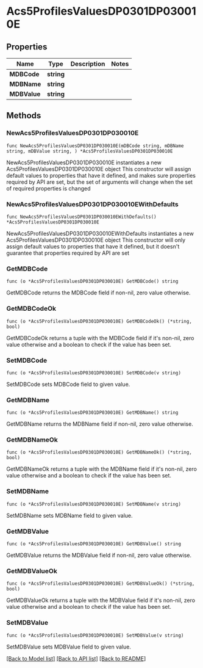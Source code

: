# Acs5ProfilesValuesDP0301DP030010E

## Properties

Name | Type | Description | Notes
------------ | ------------- | ------------- | -------------
**MDBCode** | **string** |  | 
**MDBName** | **string** |  | 
**MDBValue** | **string** |  | 

## Methods

### NewAcs5ProfilesValuesDP0301DP030010E

`func NewAcs5ProfilesValuesDP0301DP030010E(mDBCode string, mDBName string, mDBValue string, ) *Acs5ProfilesValuesDP0301DP030010E`

NewAcs5ProfilesValuesDP0301DP030010E instantiates a new Acs5ProfilesValuesDP0301DP030010E object
This constructor will assign default values to properties that have it defined,
and makes sure properties required by API are set, but the set of arguments
will change when the set of required properties is changed

### NewAcs5ProfilesValuesDP0301DP030010EWithDefaults

`func NewAcs5ProfilesValuesDP0301DP030010EWithDefaults() *Acs5ProfilesValuesDP0301DP030010E`

NewAcs5ProfilesValuesDP0301DP030010EWithDefaults instantiates a new Acs5ProfilesValuesDP0301DP030010E object
This constructor will only assign default values to properties that have it defined,
but it doesn't guarantee that properties required by API are set

### GetMDBCode

`func (o *Acs5ProfilesValuesDP0301DP030010E) GetMDBCode() string`

GetMDBCode returns the MDBCode field if non-nil, zero value otherwise.

### GetMDBCodeOk

`func (o *Acs5ProfilesValuesDP0301DP030010E) GetMDBCodeOk() (*string, bool)`

GetMDBCodeOk returns a tuple with the MDBCode field if it's non-nil, zero value otherwise
and a boolean to check if the value has been set.

### SetMDBCode

`func (o *Acs5ProfilesValuesDP0301DP030010E) SetMDBCode(v string)`

SetMDBCode sets MDBCode field to given value.


### GetMDBName

`func (o *Acs5ProfilesValuesDP0301DP030010E) GetMDBName() string`

GetMDBName returns the MDBName field if non-nil, zero value otherwise.

### GetMDBNameOk

`func (o *Acs5ProfilesValuesDP0301DP030010E) GetMDBNameOk() (*string, bool)`

GetMDBNameOk returns a tuple with the MDBName field if it's non-nil, zero value otherwise
and a boolean to check if the value has been set.

### SetMDBName

`func (o *Acs5ProfilesValuesDP0301DP030010E) SetMDBName(v string)`

SetMDBName sets MDBName field to given value.


### GetMDBValue

`func (o *Acs5ProfilesValuesDP0301DP030010E) GetMDBValue() string`

GetMDBValue returns the MDBValue field if non-nil, zero value otherwise.

### GetMDBValueOk

`func (o *Acs5ProfilesValuesDP0301DP030010E) GetMDBValueOk() (*string, bool)`

GetMDBValueOk returns a tuple with the MDBValue field if it's non-nil, zero value otherwise
and a boolean to check if the value has been set.

### SetMDBValue

`func (o *Acs5ProfilesValuesDP0301DP030010E) SetMDBValue(v string)`

SetMDBValue sets MDBValue field to given value.



[[Back to Model list]](../README.md#documentation-for-models) [[Back to API list]](../README.md#documentation-for-api-endpoints) [[Back to README]](../README.md)


